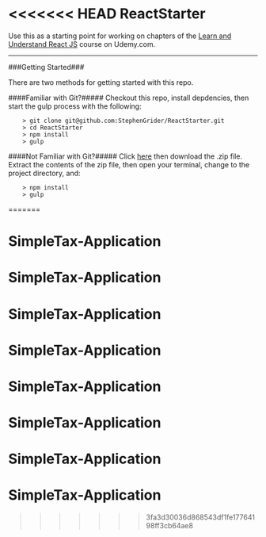 <<<<<<< HEAD
ReactStarter
====

Use this as a starting point for working on chapters of the [Learn and Understand React JS](https://www.udemy.com/learn-and-understand-reactjs/) course on Udemy.com.

---

###Getting Started###

There are two methods for getting started with this repo.

####Familiar with Git?#####
Checkout this repo, install depdencies, then start the gulp process with the following:

```
	> git clone git@github.com:StephenGrider/ReactStarter.git
	> cd ReactStarter
	> npm install
	> gulp
```

####Not Familiar with Git?#####
Click [here](https://github.com/StephenGrider/ReactStarter/releases) then download the .zip file.  Extract the contents of the zip file, then open your terminal, change to the project directory, and:

```
	> npm install
	> gulp
```
=======
# SimpleTax-Application
# SimpleTax-Application
# SimpleTax-Application
# SimpleTax-Application
# SimpleTax-Application
# SimpleTax-Application
# SimpleTax-Application
# SimpleTax-Application
>>>>>>> 3fa3d30036d868543df1fe17764198ff3cb64ae8
